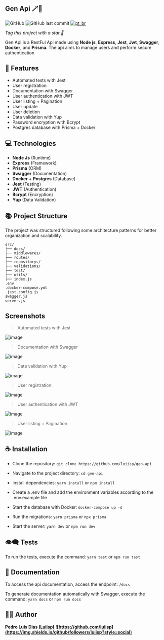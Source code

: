 ## Gen Api 🪄🧶
![GitHub](https://img.shields.io/github/license/luiisp/gen-api)
![GitHub last commit](https://img.shields.io/github/last-commit/luiisp/gen-api)
[![pt_br](https://img.shields.io/badge/lang-pt_br-red.svg)](https://github.com/luiisp/gen-api/blob/main/readme.md)


*Tag this project with a star 🌟*

Gen Api is a RestFul Api made using **Node js**, **Express**, **Jest**, **Jwt**, **Swagger**, **Docker**, and **Prisma**. The api aims to manage users and perform secure authentication.

## 🎉 Features

- Automated tests with Jest
- User registration
- Documentation with Swagger
- User authentication with JWT
- User listing + Pagination
- User update
- User deletion
- Data validation with Yup
- Password encryption with Bcrypt
- Postgres database with Prisma + Docker

## 💻 Technologies

- **Node Js** (Runtime)
- **Express** (Framework)
- **Prisma** (ORM)
- **Swagger** (Documentation)
- **Docker** + **Postgres** (Database)
- **Jest** (Testing)
- **JWT**  (Authentication)
- **Bcrypt** (Encryption)
- **Yup**  (Data Validation)

## 📚 Project Structure

The project was structured following some architecture patterns for better organization and scalability.

```
src/
├── docs/
├── middlewares/
├── routes/
├── repositorys/
├── validations/
├── test/
├── utils/
├── index.js
.env
.docker-compose.yml
.jest.config.js
swagger.js
server.js
```


## Screenshots

> Automated tests with Jest

![image](https://github.com/luiisp/gen-api/assets/115284250/4209c9ba-8b10-4a3d-b8fc-1feb7952ba0e)

> Documentation with Swagger

![image](https://github.com/luiisp/gen-api/assets/115284250/05f381f7-7acd-492b-8380-6d117afdc117)

> Data validation with Yup

![image](https://github.com/luiisp/gen-api/assets/115284250/16cb99d7-bf8d-4ec8-b4b7-f036db25c3ce)

> User registration

![image](https://github.com/luiisp/gen-api/assets/115284250/e477988d-6668-4469-b755-f3bc05d28175)

> User authentication with JWT

![image](https://github.com/luiisp/gen-api/assets/115284250/1909a1ce-b477-48f3-93a7-525c913c509e)

> User listing + Pagination

![image](https://github.com/luiisp/gen-api/assets/115284250/90dbc232-6ee8-4adc-9340-782e340888ce)

## ☕ Installation

- Clone the repository: `git clone https://github.com/luiisp/gen-api`  

- Navigate to the project directory: `cd gen-api`

- Install dependencies: `yarn install` or `npm install`

- Create a .env file and add the environment variables according to the .env.example file

- Start the database with Docker: `docker-compose up -d`

- Run the migrations: `yarn prisma` or `npx prisma`

- Start the server: `yarn dev` or `npm run dev`

## 👁️‍🗨️ Tests

To run the tests, execute the command: `yarn test` or `npm run test`

## 📝 Documentation

To access the api documentation, access the endpoint: `/docs`

To generate documentation automatically with Swagger, execute the command: `yarn docs` or `npm run docs`

## 🧑‍💻 Author

#### Pedro Luis Dias [(Luiisp)](https://github.com/luiisp)  ![https://github.com/luiisp](https://img.shields.io/github/followers/luiisp?style=social)
